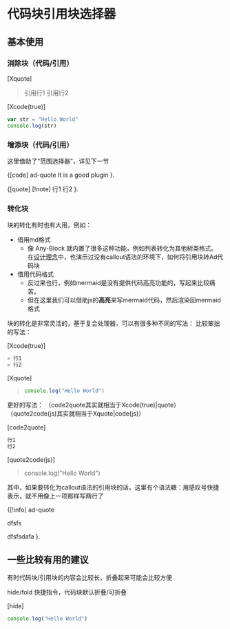 # 代码块引用块选择器

## 基本使用

### 消除块（代码/引用）

[Xquote]
> 引用行1
> 引用行2

[Xcode(true)]
```js
var str = "Hello World"
console.log(str)
```


### 增添块（代码/引用）

这里借助了“范围选择器”，详见下一节

{[code]
ad-quote
It is a good plugin
}.

{[quote]
[!note]
行1
行2
}.


### 转化块

块的转化有时也有大用，例如：
- 借用md格式
	- 像 Any-Block 就内置了很多这种功能，例如列表转化为其他树类格式。
	  在[设计理念](5.%20插件设计理念.md)中，也演示过没有callout语法的环境下，如何将引用块转Ad代码块
- 借用代码格式
	- 反过来也行，例如mermaid是没有提供代码高亮功能的，写起来比较痛苦。
	- 但在这里我们可以借助js的**高亮**来写mermaid代码，然后渲染回mermaid格式

块的转化是非常灵活的，基于复合处理器，可以有很多种不同的写法：
比较笨拙的写法：

[Xcode(true)]
```js
> 行1
> 行2
```

[Xquote]
> ```js
> console.log("Hello World")
> ```

更好的写法：
（code2quote其实就相当于Xcode(true)|quote）
（quote2code(js)其实就相当于Xquote|code(js)）

[code2quote]
```js
行1
行2
```

[quote2code(js)]
> console.log("Hello World")

其中，如果要转化为callout语法的引用块的话，这里有个语法糖：用感叹号快捷表示，就不用像上一项那样写两行了

{[!info]
ad-quote

dfsfs

dfsfsdafa
}.

## 一些比较有用的建议

有时代码块/引用块的内容会比较长，折叠起来可能会比较方便

hide/fold 快捷指令，代码块默认折叠/可折叠

[hide]
```js
console.log("Hello World")
```

